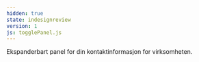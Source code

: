 ```yaml
---
hidden: true
state: indesignreview
version: 1
js: togglePanel.js
---
```


Ekspanderbart panel for din kontaktinformasjon for virksomheten.
